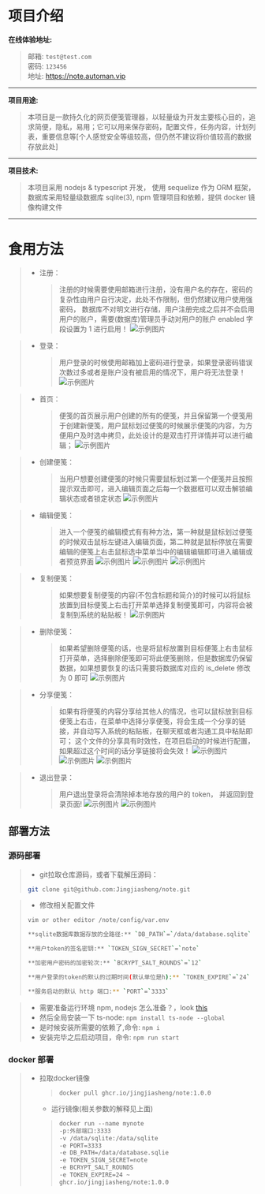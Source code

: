 # 项目介绍

**在线体验地址:**
> 邮箱: `test@test.com` <br>
> 密码: `123456` <br>
> 地址: https://note.automan.vip
<hr>

**项目用途:** 
> 本项目是一款持久化的网页便笺管理器，以轻量级为开发主要核心目的，追求简便，隐私，易用；它可以用来保存密码，配置文件，任务内容，计划列表，重要信息等[个人感觉安全等级较高，但仍然不建议将价值较高的数据存放此处]
<hr>

**项目技术:** 
> 本项目采用 nodejs & typescript 开发， 使用 sequelize 作为 ORM 框架，数据库采用轻量级数据库 sqlite(3), npm 管理项目和依赖，提供 docker 镜像构建文件

<hr>

# 食用方法
> - 注册： 
>   > 注册的时候需要使用邮箱进行注册，没有用户名的存在，密码的复杂性由用户自行决定，此处不作限制，但仍然建议用户使用强密码， 数据库不对明文进行存储，用户注册完成之后并不会启用用户的账户，需要(数据库)管理员手动对用户的账户 enabled 字段设置为 1 进行启用！
![示例图片](./resource/signup.png "这是一张示例图片")
    
> - 登录： 
>   > 用户登录的时候使用邮箱加上密码进行登录，如果登录密码错误次数过多或者是账户没有被启用的情况下，用户将无法登录！
![示例图片](./resource/login.png "这是一张示例图片")

> - 首页： 
>   > 便笺的首页展示用户创建的所有的便笺，并且保留第一个便笺用于创建新便笺，用户鼠标划过便笺的时候展示便笺的内容，为方便用户及时选中拷贝，此处设计的是双击打开详情并可以进行编辑；
![示例图片](./resource/index.png "这是一张示例图片")

> - 创建便笺： 
>   > 当用户想要创建便笺的时候只需要鼠标划过第一个便笺并且按照提示双击即可，进入编辑页面之后每一个数据框可以双击解锁编辑状态或者锁定状态
![示例图片](./resource/add.png "这是一张示例图片")

> - 编辑便笺： 
>   > 进入一个便笺的编辑模式有有种方法，第一种就是鼠标划过便笺的时候双击鼠标左键进入编辑页面，第二种就是鼠标停放在需要编辑的便笺上右击鼠标选中菜单当中的编辑编辑即可进入编辑或者预览界面
![示例图片](./resource/edit-1.png "这是一张示例图片")
![示例图片](./resource/edit-2.png "这是一张示例图片")
![示例图片](./resource/edit-3.png "这是一张示例图片")

> - 复制便笺： 
>   > 如果想要复制便笺的内容(不包含标题和简介)的时候可以将鼠标放置到目标便笺上右击打开菜单选择复制便笺即可，内容将会被复制到系统的粘贴板！
![示例图片](./resource/copy.png "这是一张示例图片")

> - 删除便笺： 
>   > 如果希望删除便笺的话，也是将鼠标放置到目标便笺上右击鼠标打开菜单，选择删除便笺即可将此便笺删除，但是数据库仍保留数据，如果想要恢复的话只需要将数据库对应的 is_delete 修改为 0 即可
![示例图片](./resource/delete.png "这是一张示例图片")

> - 分享便笺： 
>   > 如果有将便笺的内容分享给其他人的情况，也可以鼠标放到目标便笺上右击，在菜单中选择分享便笺，将会生成一个分享的链接，并自动写入系统的粘贴板，在聊天框或者沟通工具中粘贴即可； 这个文件的分享具有时效性，在项目启动的时候进行配置，如果超过这个时间的话分享链接将会失效！
![示例图片](./resource/share-1.png "这是一张示例图片")
![示例图片](./resource/share-2.png "这是一张示例图片")
![示例图片](./resource/share-3.png "这是一张示例图片")

> - 退出登录： 
>   > 用户退出登录将会清除掉本地存放的用户的 token， 并返回到登录页面!
![示例图片](./resource/logout-1.png "这是一张示例图片")
![示例图片](./resource/logout-2.png "这是一张示例图片")

## 部署方法

### 源码部署


> - git拉取仓库源码，或者下载解压源码：
> ```bash
> git clone git@github.com:Jingjiasheng/note.git
> ```

> - 修改相关配置文件
> ```bash
> vim or other editor /note/config/var.env
> 
> **sqlite数据库数据存放的全路径:** `DB_PATH`=`/data/database.sqlite`
> 
> **用户token的签名密钥:** `TOKEN_SIGN_SECRET`=`note`
> 
> **加密用户密码的加密轮次:** `BCRYPT_SALT_ROUNDS`=`12`
> 
> **用户登录的token的默认的过期时间(默认单位是h):** `TOKEN_EXPIRE`=`24`
> 
> **服务启动的默认 http 端口:** `PORT`=`3333`
> ```

> - 需要准备运行环境 npm, nodejs
> 怎么准备？，look [this](https://stackoverflow.com/questions/39981828/installing-nodejs-and-npm-on-linux "如何配置？")
> - 然后全局安装一下 ts-node: `npm install ts-node --global`
> - 是时候安装所需要的依赖了,命令: `npm i`
> - 安装完毕之后启动项目，命令: `npm run start`

### docker 部署
> - 拉取docker镜像
>   > `docker pull ghcr.io/jingjiasheng/note:1.0.0`
>   - 运行镜像(相关参数的解释见上面)
>   > ```dockerfile 
>   > docker run --name mynote 
>   > -p:外部端口:3333 
>   > -v /data/sqlite:/data/sqlite 
>   > -e PORT=3333 
>   > -e DB_PATH=/data/database.sqlie 
>   > -e TOKEN_SIGN_SECRET=note 
>   > -e BCRYPT_SALT_ROUNDS 
>   > -e TOKEN_EXPIRE=24 ~
>   > ghcr.io/jingjiasheng/note:1.0.0
>   > ```